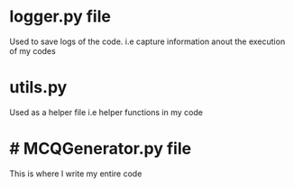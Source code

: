 # logger.py file

Used to save logs of the code. i.e capture information anout the execution of my codes

# utils.py

Used as a helper file i.e helper functions in my code


# # MCQGenerator.py file
This is where I write my entire code

